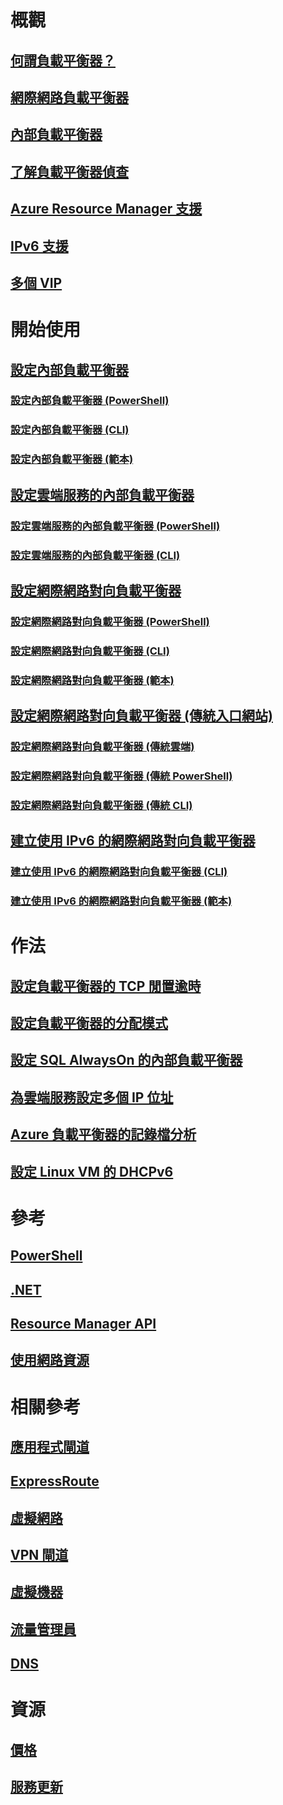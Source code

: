 # 概觀
## [何謂負載平衡器？](load-balancer-overview.md)
## [網際網路負載平衡器](load-balancer-internet-overview.md)
## [內部負載平衡器](load-balancer-internal-overview.md)
## [了解負載平衡器偵查](load-balancer-custom-probe-overview.md)
## [Azure Resource Manager 支援](load-balancer-arm.md)
## [IPv6 支援](load-balancer-ipv6-overview.md)
## [多個 VIP](load-balancer-multivip-overview.md)
# 開始使用
## [設定內部負載平衡器](load-balancer-get-started-ilb-arm-portal.md)
### [設定內部負載平衡器 (PowerShell)](load-balancer-get-started-ilb-arm-ps.md)
### [設定內部負載平衡器 (CLI)](load-balancer-get-started-ilb-arm-cli.md)
### [設定內部負載平衡器 (範本)](load-balancer-get-started-ilb-arm-template.md)
## [設定雲端服務的內部負載平衡器](load-balancer-get-started-ilb-classic-cloud.md)
### [設定雲端服務的內部負載平衡器 (PowerShell)](load-balancer-get-started-ilb-classic-ps.md)
### [設定雲端服務的內部負載平衡器 (CLI)](load-balancer-get-started-ilb-classic-cli.md)
## [設定網際網路對向負載平衡器](load-balancer-get-started-internet-portal.md)
### [設定網際網路對向負載平衡器 (PowerShell)](load-balancer-get-started-internet-arm-ps.md)
### [設定網際網路對向負載平衡器 (CLI)](load-balancer-get-started-internet-arm-cli.md)
### [設定網際網路對向負載平衡器 (範本)](load-balancer-get-started-internet-arm-template.md)
## [設定網際網路對向負載平衡器 (傳統入口網站)](load-balancer-get-started-internet-classic-portal.md)
### [設定網際網路對向負載平衡器 (傳統雲端)](load-balancer-get-started-internet-classic-cloud.md)
### [設定網際網路對向負載平衡器 (傳統 PowerShell)](load-balancer-get-started-internet-classic-ps.md)
### [設定網際網路對向負載平衡器 (傳統 CLI)](load-balancer-get-started-internet-classic-cli.md)
## [建立使用 IPv6 的網際網路對向負載平衡器](load-balancer-ipv6-internet-ps.md)
### [建立使用 IPv6 的網際網路對向負載平衡器 (CLI)](load-balancer-ipv6-internet-cli.md)
### [建立使用 IPv6 的網際網路對向負載平衡器 (範本)](load-balancer-ipv6-internet-template.md)
# 作法
## [設定負載平衡器的 TCP 閒置逾時](load-balancer-tcp-idle-timeout.md)
## [設定負載平衡器的分配模式](load-balancer-distribution-mode.md)
## [設定 SQL AlwaysOn 的內部負載平衡器](load-balancer-configure-sqlao.md)
## [為雲端服務設定多個 IP 位址](load-balancer-multivip.md)
## [Azure 負載平衡器的記錄檔分析](load-balancer-monitor-log.md)
## [設定 Linux VM 的 DHCPv6](load-balancer-ipv6-for-linux.md)

# 參考
## [PowerShell](https://go.microsoft.com/fwlink/p/?LinkId=536407)
## [.NET](https://docs.microsoft.com/dotnet/api/)
## [Resource Manager API](https://go.microsoft.com/fwlink/p/?LinkId=536405)
## [使用網路資源](https://go.microsoft.com/fwlink/p/?LinkId=536403)

# 相關參考
## [應用程式閘道](/azure/application-gateway/)
## [ExpressRoute](/azure/expressroute/)
## [虛擬網路](/azure/virtual-network/)
## [VPN 閘道](/azure/vpn-gateway/)
## [虛擬機器](/azure/virtual-machines/)
## [流量管理員](/azure/traffic-manager/)
## [DNS](/azure/dns/)

# 資源
## [價格](https://azure.microsoft.com/pricing/details/load-balancer/) 
## [服務更新](https://azure.microsoft.com/updates/?product=load-balancer) 


<!--HONumber=Nov16_HO2-->


